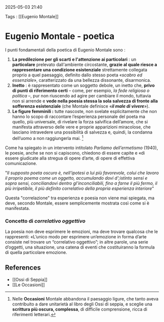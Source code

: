 2025-05-03 21:40

Tags : [[Eugenio Montale]]

# Eugenio Montale - poetica

I punti fondamentali della poetica di Eugenio Montale sono : 

1. **La predilezione per gli scarti e l'attenzione ai particolari** :  un **particolare** prelevato dall'ambiente circostante, **grazie al quale riesce a rappresentare una condizione esistenziale** strettamente collegata proprio a quel paesaggio, definito dallo stesso poeta «*scabro ed essenziale*», caratterizzato da una bellezza dissonante, disarmonica.
2. **Inetto** : è rappresentato come un soggetto debole, un inetto che, **privo di punti di riferimento certi** – come, per esempio, *la fede religiosa o politica* –, pur non riuscendo ad agire per cambiare il mondo, tuttavia non si arrende e **vede nella poesia stessa la sola salvezza di fronte alla sofferenza esistenziale** (che Montale definisce «***il male di vivere***»).
3. **Le figure femminili :** tutte nascoste, non svelate esplicitamente che non hanno lo scopo di raccontare l’esperienza personale del poeta ma quello, più universale, di rivelare la forza salvifica dell’amore, che si manifesta attraverso delle vere e proprie apparizioni miracolose, che lasciano intravedere una possibilità di salvezza e, quindi, la condanna dell’uomo a non raggiungerla mai. [^1]

Come ha spiegato in un intervento intitolato *Parliamo dell’ermetismo* (1940), le poesie, anche se non si capiscono, chiedono di essere capite e «di essere giudicate alla stregua di opere d’arte, di opere di effettiva
comunicazione.

"*Il supposto poeta oscuro è, nell'ipotesi a lui più favorevole, colui che lavoro il proprio poema come un oggetto, accumulando dovi d';istinto sensi e sopra sensi, conciliandovi dentro gl'inconciliabili, fino a farne il più fermo, il più irripetibile, il più definito correlativo della propria esperienza interiore*"

Questa "correlazione" tra esperienza e poesia non viene mai spiegata, ma deve, secondo Montale, essere semplicemente mostrata così come si è manifestata.

### Concetto di *correlativo oggettivo*
La poesia non deve esprimere le emozioni, ma deve trovare qualcosa che le rappresenti: «L’unico modo per esprimere un’emozione in forma d’arte consiste nel trovare un “correlativo oggettivo”; in altre parole, una serie d’oggetti, una situazione, una catena di eventi che costituiranno la formula di quella particolare emozione.
## References

- [[Ossi di Seppia]]
- [[Le Occasioni]]

[^1]: Nelle **Occasioni** Montale abbandona il paesaggio ligure, che tanto aveva contribuito a dare unitarietà al libro degli Ossi di seppia, e sceglie una **scrittura più oscura, complessa**, di difficile comprensione, ricca di riferimenti letterari.
